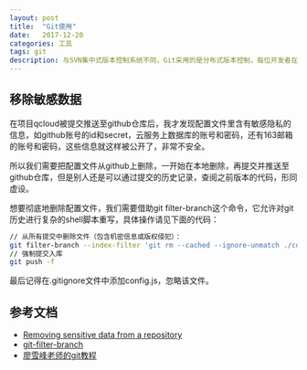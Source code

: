 ```yaml
---
layout: post
title:  "Git使用"
date:   2017-12-20
categories: 工具
tags: git
description: 与SVN集中式版本控制系统不同，Git采用的是分布式版本控制，每位开发者在本地，都有自己版本库，只有在需要对外公开的时候，才需要推送到远程库，通过工作区、暂存区、本地版本库、远程版本库能够更颗粒化得多管理项目中的代码。
---
```


## 移除敏感数据

在项目qcloud被提交推送至github仓库后，我才发现配置文件里含有敏感隐私的信息，如github账号的id和secret，云服务上数据库的账号和密码，还有163邮箱的账号和密码，这些信息就这样被公开了，非常不安全。

所以我们需要把配置文件从github上删除，一开始在本地删除，再提交并推送至github仓库，但是别人还是可以通过提交的历史记录，查阅之前版本的代码，形同虚设。

想要彻底地删除配置文件，我们需要借助git filter-branch这个命令，它允许对git历史进行复杂的shell脚本重写，具体操作请见下面的代码：

```bash
// 从所有提交中删除文件（包含机密信息或版权侵犯）：
git filter-branch --index-filter 'git rm --cached --ignore-unmatch ./config.js'
// 强制提交入库
git push -f
```

最后记得在.gitignore文件中添加config.js，忽略该文件。

## 参考文档

- [Removing sensitive data from a repository](https://help.github.com/articles/removing-sensitive-data-from-a-repository/)
- [git-filter-branch](https://git-scm.com/docs/git-filter-branch)
- [廖雪峰老师的git教程](https://www.liaoxuefeng.com/wiki/0013739516305929606dd18361248578c67b8067c8c017b000)